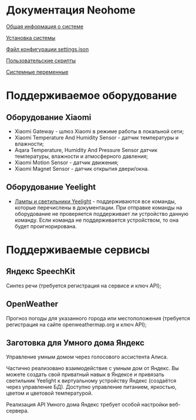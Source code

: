 # Документация Neohome

[Общая информация о системе](common.md)

[Установка системы](install.md)

[Файл конфигурации settings.json](settings.md)

[Пользовательские скрипты](userscripts.md)

[Системные переменные](variables.md)

# Поддерживаемое оборудование

## Оборудование Xiaomi

- Xiaomi Gateway - шлюз Xiaomi в режиме работы в локальной сети;
- Xiaomi Temperature And Humidity Sensor - датчик температуры и влажности;
- Aqara Temperature, Humidity And Pressure Sensor датчик температуры, влажности и атмосферного давления;
- Xiaomi Motion Sensor - датчик движения;
- Xiaomi Magnet Sensor - датчик открытия двери/окна.

## Оборудование Yeelight

- [Лампы и светильники Yeelight](yeelight/GenericDevice.md) - поддерживаются все команды, которые перечислены в документации. При отправке команды на оборудование не проверяется поддерживает ли устройство данную команду. Если команда не поддерживается устройством, то она будет проигнорирована.

# Поддерживаемые сервисы

## Яндекс SpeechKit

Синтез речи (требуется регистрация на сервисе и ключ API);

## OpenWeather

Прогноз погоды для указанного города или местоположения (требуется регистрация на сайте openweathermap.org и ключ API);

## Заготовка для Умного дома Яндекс

Управление умным домом через голосового ассистента Алиса.

Частично реализовано взаимодействие с умным дом от Яндекс. Вы можете создать свой приватный навык в Яндексе и привязать светильник Yeelight к виртуальному устройству Яндекс (создаётся через управление БД). Доступно управление питанием, яркостью, цветом и цветовой температурой.

Реализация API Умного дома Яндекс требует особой настройки веб-сервера.
